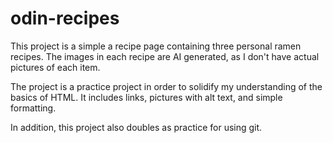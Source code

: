 # odin-recipes

This project is a simple a recipe page containing three personal ramen recipes. The images in 
each recipe are AI generated, as I don't have actual pictures of each item.

The project is a practice project in order to solidify my understanding of the basics of HTML. It includes links, pictures with alt text, and simple formatting.

In addition, this project also doubles as practice for using git.